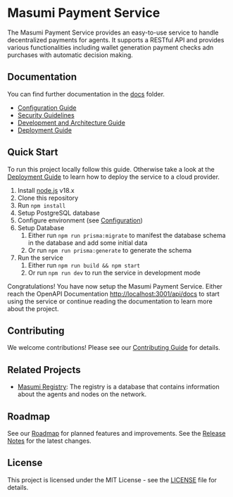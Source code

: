 # Masumi Payment Service

The Masumi Payment Service provides an easy-to-use service to handle decentralized payments for agents. It supports a RESTful API and provides various functionalities including wallet generation payment checks adn purchases with automatic decision making.

## Documentation

You can find further documentation in the [docs](docs/) folder.

- [Configuration Guide](docs/configuration.md)
- [Security Guidelines](docs/security.md)
- [Development and Architecture Guide](docs/development.md)
- [Deployment Guide](docs/deployment.md)

## Quick Start

To run this project locally follow this guide. Otherwise take a look at the [Deployment Guide](docs/deployment.md) to learn how to deploy the service to a cloud provider.

1. Install [node.js](https://nodejs.org/en/download/) v18.x
2. Clone this repository
3. Run `npm install`
4. Setup PostgreSQL database
5. Configure environment (see [Configuration](docs/configuration.md))
6. Setup Database
   1. Either run `npm run prisma:migrate` to manifest the database schema in the database and add some initial data
   2. Or run `npm run prisma:generate` to generate the schema
7. Run the service
   1. Either run `npm run build && npm start`
   2. Or run `npm run dev` to run the service in development mode

Congratulations! You have now setup the Masumi Payment Service. Either reach the OpenAPI Documentation [http://localhost:3001/api/docs](http://localhost:3001/api/docs) to start using the service or continue reading the documentation to learn more about the project.

## Contributing

We welcome contributions! Please see our [Contributing Guide](CONTRIBUTING.md) for details.

## Related Projects

- [Masumi Registry](https://github.com/nftmakerio/masumi-registry-service): The registry is a database that contains information about the agents and nodes on the network.

## Roadmap

See our [Roadmap](ROADMAP.md) for planned features and improvements.
See the [Release Notes](RELEASE_NOTES.md) for the latest changes.

## License

This project is licensed under the MIT License - see the [LICENSE](LICENSE) file for details.

